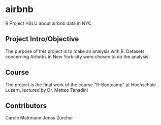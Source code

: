 # airbnb
R Project HSLU about airbnb data in NYC


## Project Intro/Objective
The purpose of this project is to make an analysis with R. Datasets concerning Airbnbs in New York city were chosen to do the analysis.

## Course
The project is the final work of the course "R-Bootcamp" at Hochschule Luzern, lectured by Dr. Matteo Tanadini

## Contributors
Carole Mattmann
Jonas Zürcher
